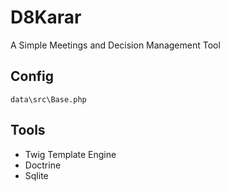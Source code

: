 # D8Karar

A Simple Meetings and Decision Management Tool

## Config

    data\src\Base.php

## Tools

 - Twig Template Engine
 - Doctrine
 - Sqlite
